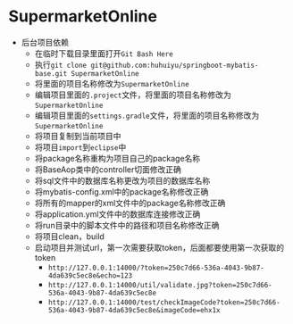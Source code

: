 # SupermarketOnline
- 后台项目依赖
  - 在临时下载目录里面打开`Git Bash Here`
  - 执行`git clone git@github.com:huhuiyu/springboot-mybatis-base.git SupermarketOnline`
  - 将里面的项目名称修改为`SupermarketOnline`
  - 编辑项目里面的`.project`文件，将里面的项目名称修改为`SupermarketOnline`
  - 编辑项目里面的`settings.gradle`文件，将里面的项目名称修改为`SupermarketOnline`
  - 将项目复制到当前项目中
  - 将项目`import`到`eclipse`中
  - 将package名称重构为项目自己的package名称
  - 将BaseAop类中的controller切面修改正确
  - 将sql文件中的数据库名称更改为项目的数据库名称
  - 将mybatis-config.xml中的package名称修改正确
  - 将所有的mapper的xml文件中的package名称修改正确
  - 将application.yml文件中的数据库连接修改正确
  - 将run目录中的脚本文件中的路径和项目名称修改正确
  - 将项目clean，build
  - 启动项目并测试url，第一次需要获取token，后面都要使用第一次获取的token
    - `http://127.0.0.1:14000/?token=250c7d66-536a-4043-9b87-4da639c5ec8e&echo=123`
    - `http://127.0.0.1:14000/util/validate.jpg?token=250c7d66-536a-4043-9b87-4da639c5ec8e`
    - `http://127.0.0.1:14000/test/checkImageCode?token=250c7d66-536a-4043-9b87-4da639c5ec8e&imageCode=ehx1x`